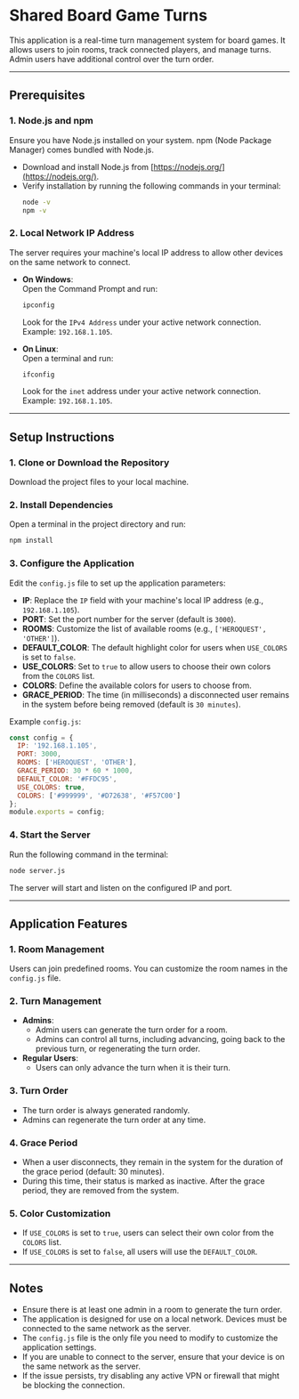 # Shared Board Game Turns

This application is a real-time turn management system for board games. It allows users to join rooms, track connected players, and manage turns. Admin users have additional control over the turn order.

---

## Prerequisites

### 1. Node.js and npm
Ensure you have Node.js installed on your system. npm (Node Package Manager) comes bundled with Node.js.  
- Download and install Node.js from [https://nodejs.org/](https://nodejs.org/).
- Verify installation by running the following commands in your terminal:
  ```bash
  node -v
  npm -v
  ```

### 2. Local Network IP Address
The server requires your machine's local IP address to allow other devices on the same network to connect.

- **On Windows**:  
  Open the Command Prompt and run:
  ```bash
  ipconfig
  ```
  Look for the `IPv4 Address` under your active network connection. Example: `192.168.1.105`.

- **On Linux**:  
  Open a terminal and run:
  ```bash
  ifconfig
  ```
  Look for the `inet` address under your active network connection. Example: `192.168.1.105`.

---

## Setup Instructions

### 1. Clone or Download the Repository
Download the project files to your local machine.

### 2. Install Dependencies
Open a terminal in the project directory and run:
```bash
npm install
```

### 3. Configure the Application
Edit the `config.js` file to set up the application parameters:

- **IP**: Replace the `IP` field with your machine's local IP address (e.g., `192.168.1.105`).
- **PORT**: Set the port number for the server (default is `3000`).
- **ROOMS**: Customize the list of available rooms (e.g., `['HEROQUEST', 'OTHER']`).
- **DEFAULT_COLOR**: The default highlight color for users when `USE_COLORS` is set to `false`.
- **USE_COLORS**: Set to `true` to allow users to choose their own colors from the `COLORS` list.
- **COLORS**: Define the available colors for users to choose from.
- **GRACE_PERIOD**: The time (in milliseconds) a disconnected user remains in the system before being removed (default is `30 minutes`).

Example `config.js`:
```javascript
const config = {
  IP: '192.168.1.105',
  PORT: 3000,
  ROOMS: ['HEROQUEST', 'OTHER'],
  GRACE_PERIOD: 30 * 60 * 1000,
  DEFAULT_COLOR: '#FFDC95',
  USE_COLORS: true,
  COLORS: ['#999999', '#D72638', '#F57C00']
};
module.exports = config;
```

### 4. Start the Server
Run the following command in the terminal:
```bash
node server.js
```
The server will start and listen on the configured IP and port.

---

## Application Features

### 1. Room Management
Users can join predefined rooms. You can customize the room names in the `config.js` file.

### 2. Turn Management
- **Admins**:  
  - Admin users can generate the turn order for a room.  
  - Admins can control all turns, including advancing, going back to the previous turn, or regenerating the turn order.
- **Regular Users**:  
  - Users can only advance the turn when it is their turn.

### 3. Turn Order
- The turn order is always generated randomly.  
- Admins can regenerate the turn order at any time.

### 4. Grace Period
- When a user disconnects, they remain in the system for the duration of the grace period (default: 30 minutes).  
- During this time, their status is marked as inactive. After the grace period, they are removed from the system.

### 5. Color Customization
- If `USE_COLORS` is set to `true`, users can select their own color from the `COLORS` list.  
- If `USE_COLORS` is set to `false`, all users will use the `DEFAULT_COLOR`.

---

## Notes

- Ensure there is at least one admin in a room to generate the turn order.
- The application is designed for use on a local network. Devices must be connected to the same network as the server.
- The `config.js` file is the only file you need to modify to customize the application settings.
- If you are unable to connect to the server, ensure that your device is on the same network as the server.
- If the issue persists, try disabling any active VPN or firewall that might be blocking the connection.